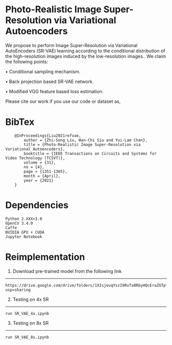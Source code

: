 # Photo-Realistic Image Super-Resolution via Variational Autoencoders
We propose to perform Image Super-Resolution via Variational AutoEncoders (SR-VAE) learning according to the conditional distribution of the high-resolution images induced by the low-resolution images.. We claim the following points:

• Conditional sampling mechanism.

• Back projection based SR-VAE network.

• Modified VGG feature based loss estimation.

Please cite our work if you use our code or dataset as,
# BibTex

        @InProceedings{Liu2021refvae,
            author = {Zhi-Song Liu, Wan-Chi Siu and Yui-Lam Chan},
            title = {Photo-Realistic Image Super-Resolution via Variational Autoencoders},
            booktitle = {IEEE Transactions on Circuits and Systems for Video Technology (TCSVT)},
            volume = {31},
            no = {4},
            page = {1351-1365},
            month = {April},
            year = {2021}
        }
        
# Dependencies
    Python 2.XXX<3.0
    OpenCV 3.4.0
    Caffe 
    NVIDIA GPU + CUDA
    Jupyter Notebook

# Reimplementation
1. Download pre-trained model from the following link
---------------------------------------
    https://drive.google.com/drive/folders/1XIsjovqYszI9RvTa0RbyHQcEraZGTpfo?usp=sharing

2. Testing on 4x SR
---------------------------
    run SR_VAE_4x.ipynb

3. Testing on 8x SR
----------------------------------------------------------------------------
    run SR_VAE_8x.ipynb
